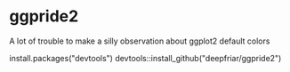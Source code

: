 # ggpride2
A lot of trouble to make a silly observation about ggplot2 default colors

install.packages("devtools")
devtools::install_github("deepfriar/ggpride2")
